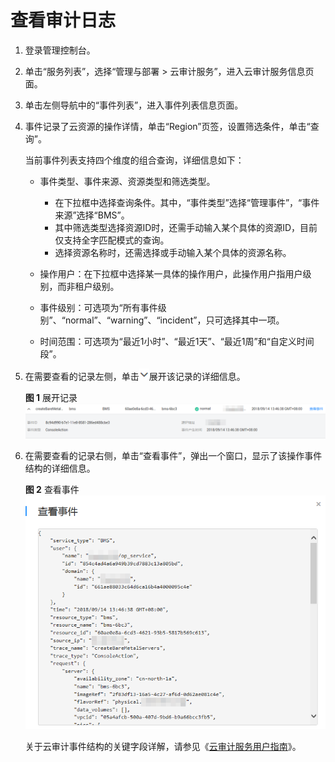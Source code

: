 # 查看审计日志<a name="bms_01_0084"></a>

1.  登录管理控制台。
2.  单击“服务列表”，选择“管理与部署 \> 云审计服务”，进入云审计服务信息页面。
3.  单击左侧导航中的“事件列表”，进入事件列表信息页面。
4.  事件记录了云资源的操作详情，单击“Region”页签，设置筛选条件，单击“查询”。

    当前事件列表支持四个维度的组合查询，详细信息如下：

    -   事件类型、事件来源、资源类型和筛选类型。
        -   在下拉框中选择查询条件。其中，“事件类型”选择“管理事件”，“事件来源”选择“BMS”。
        -   其中筛选类型选择资源ID时，还需手动输入某个具体的资源ID，目前仅支持全字匹配模式的查询。
        -   选择资源名称时，还需选择或手动输入某个具体的资源名称。

    -   操作用户：在下拉框中选择某一具体的操作用户，此操作用户指用户级别，而非租户级别。
    -   事件级别：可选项为“所有事件级别”、“normal”、“warning”、“incident”，只可选择其中一项。
    -   时间范围：可选项为“最近1小时”、“最近1天”、“最近1周”和“自定义时间段”。

5.  在需要查看的记录左侧，单击![](figures/1-16.png)展开该记录的详细信息。

    **图 1**  展开记录<a name="fig8562151102415"></a>  
    ![](figures/展开记录.png "展开记录")

6.  在需要查看的记录右侧，单击“查看事件”，弹出一个窗口，显示了该操作事件结构的详细信息。

    **图 2**  查看事件<a name="fig1828042382515"></a>  
    ![](figures/查看事件.png "查看事件")

    关于云审计事件结构的关键字段详解，请参见《[云审计服务用户指南](https://support.huaweicloud.com/usermanual-cts/zh-cn_topic_0030598500.html)》。


